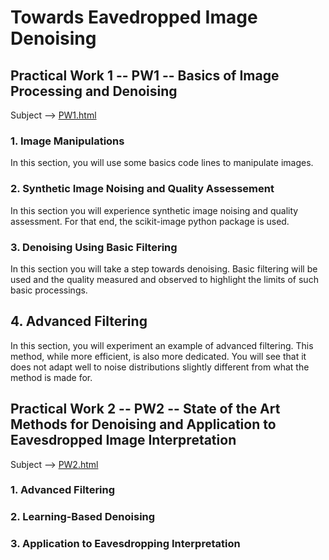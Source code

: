 # Towards Eavedropped Image Denoising

## Practical Work 1 -- PW1 -- Basics of Image Processing and Denoising

Subject --> [PW1.html](./PW1.html) 

### 1. Image Manipulations
In this section, you will use some basics code lines to manipulate images.

### 2. Synthetic Image Noising and Quality Assessement
In this section you will experience synthetic image noising and quality assessment. For that end, the scikit-image python package is used.

### 3. Denoising Using Basic Filtering
In this section you will take a step towards denoising. Basic filtering will be used and the quality measured and observed to highlight the limits of such basic processings. 

## 4. Advanced Filtering
In this section, you will experiment an example of advanced filtering. This method, while more efficient, is also more dedicated. You will see that it does not adapt well to noise distributions slightly different from what the method is made for. 

## Practical Work 2 -- PW2 -- State of the Art Methods for Denoising and Application to Eavesdropped Image Interpretation
Subject --> [PW2.html](./PW2.html) 

### 1. Advanced Filtering

### 2. Learning-Based Denoising

### 3. Application to Eavesdropping Interpretation
